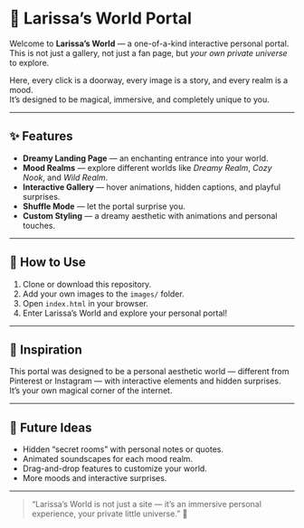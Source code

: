 # 🌌 Larissa’s World Portal

Welcome to **Larissa’s World** — a one-of-a-kind interactive personal portal.  
This is not just a gallery, not just a fan page, but *your own private universe* to explore.  

Here, every click is a doorway, every image is a story, and every realm is a mood.  
It’s designed to be magical, immersive, and completely unique to you.  

---

## ✨ Features
- **Dreamy Landing Page** — an enchanting entrance into your world.  
- **Mood Realms** — explore different worlds like *Dreamy Realm*, *Cozy Nook*, and *Wild Realm*.  
- **Interactive Gallery** — hover animations, hidden captions, and playful surprises.  
- **Shuffle Mode** — let the portal surprise you.  
- **Custom Styling** — a dreamy aesthetic with animations and personal touches.  

---

## 📂 How to Use
1. Clone or download this repository.  
2. Add your own images to the `images/` folder.  
3. Open `index.html` in your browser.  
4. Enter Larissa’s World and explore your personal portal!  

---

## 🎨 Inspiration
This portal was designed to be a personal aesthetic world — different from Pinterest or Instagram — with interactive elements and hidden surprises.  
It’s your own magical corner of the internet.

---

## 🔮 Future Ideas
- Hidden “secret rooms” with personal notes or quotes.  
- Animated soundscapes for each mood realm.  
- Drag-and-drop features to customize your world.  
- More moods and interactive surprises.  

---

> “Larissa’s World is not just a site — it’s an immersive personal experience, your private little universe.” 🌟
